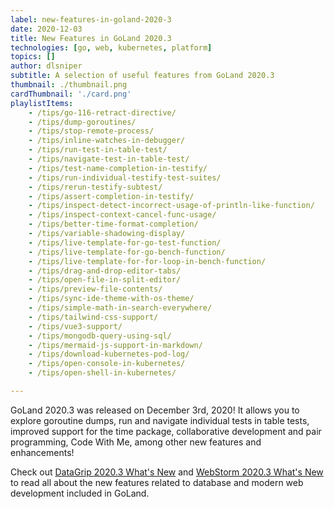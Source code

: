 ```yaml
---
label: new-features-in-goland-2020-3
date: 2020-12-03
title: New Features in GoLand 2020.3
technologies: [go, web, kubernetes, platform]
topics: []
author: dlsniper
subtitle: A selection of useful features from GoLand 2020.3
thumbnail: ./thumbnail.png
cardThumbnail: './card.png'
playlistItems:
    - /tips/go-116-retract-directive/
    - /tips/dump-goroutines/
    - /tips/stop-remote-process/
    - /tips/inline-watches-in-debugger/
    - /tips/run-test-in-table-test/
    - /tips/navigate-test-in-table-test/
    - /tips/test-name-completion-in-testify/
    - /tips/run-individual-testify-test-suites/
    - /tips/rerun-testify-subtest/
    - /tips/assert-completion-in-testify/
    - /tips/inspect-detect-incorrect-usage-of-println-like-function/
    - /tips/inspect-context-cancel-func-usage/
    - /tips/better-time-format-completion/
    - /tips/variable-shadowing-display/
    - /tips/live-template-for-go-test-function/
    - /tips/live-template-for-go-bench-function/
    - /tips/live-template-for-for-loop-in-bench-function/
    - /tips/drag-and-drop-editor-tabs/
    - /tips/open-file-in-split-editor/
    - /tips/preview-file-contents/
    - /tips/sync-ide-theme-with-os-theme/
    - /tips/simple-math-in-search-everywhere/
    - /tips/tailwind-css-support/
    - /tips/vue3-support/
    - /tips/mongodb-query-using-sql/
    - /tips/mermaid-js-support-in-markdown/
    - /tips/download-kubernetes-pod-log/
    - /tips/open-console-in-kubernetes/
    - /tips/open-shell-in-kubernetes/

---
```


GoLand 2020.3 was released on December 3rd, 2020! It allows you to explore
goroutine dumps, run and navigate individual tests in table tests, improved
support for the time package, collaborative development and pair programming,
Code With Me, among other new features and enhancements!

Check out <a href="https://www.jetbrains.com/datagrip/whatsnew/2020-3/">
DataGrip 2020.3 What's New</a>
and <a href="https://www.jetbrains.com/webstorm/whatsnew/2020-3/">
WebStorm 2020.3 What's New</a> to read all about the new features
related to database and modern web development included in GoLand.
